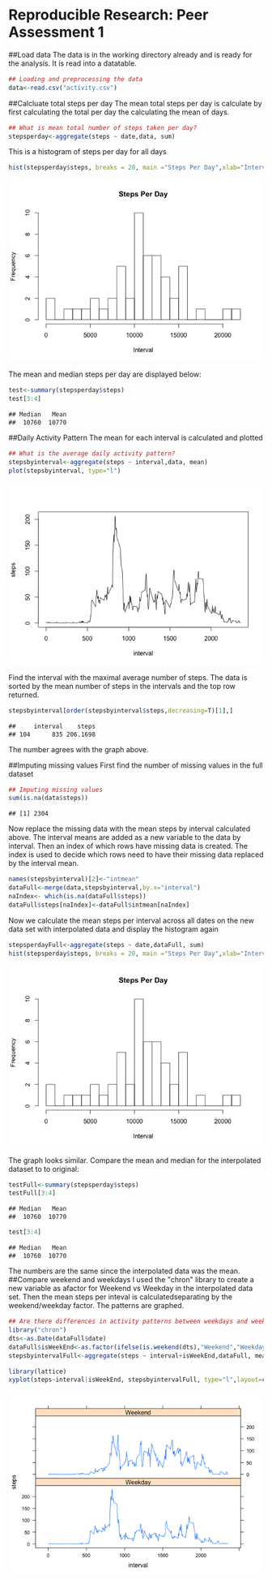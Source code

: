 # Reproducible Research: Peer Assessment 1
##Load data
The data is in the working directory already and is ready for the analysis. It is read into a datatable.


```r
## Loading and preprocessing the data
data<-read.csv("activity.csv")
```

##Calcluate total steps per day
The mean total steps per day is calculate by first calculating the total per day the calculating the mean of days.

```r
## What is mean total number of steps taken per day?
stepsperday<-aggregate(steps ~ date,data, sum)
```
This is a histogram of steps per day for all days

```r
hist(stepsperday$steps, breaks = 20, main ="Steps Per Day",xlab="Interval")
```

![](PA1_template_files/figure-html/unnamed-chunk-3-1.png) 

The mean and median steps per day are displayed below:

```r
test<-summary(stepsperday$steps)
test[3:4]
```

```
## Median   Mean 
##  10760  10770
```

##Daily Activity Pattern
The mean for each interval is calculated and plotted

```r
## What is the average daily activity pattern?
stepsbyinterval<-aggregate(steps ~ interval,data, mean)
plot(stepsbyinterval, type="l")
```

![](PA1_template_files/figure-html/unnamed-chunk-5-1.png) 

Find the interval with the maximal average number of steps. The data is sorted by the mean number of steps in the intervals and the top row returned.

```r
stepsbyinterval[order(stepsbyinterval$steps,decreasing=T)[1],]
```

```
##     interval    steps
## 104      835 206.1698
```
The number agrees with the graph above.

##Imputing missing values
First find the number of missing values in the full dataset

```r
## Imputing missing values
sum(is.na(data$steps))
```

```
## [1] 2304
```

Now replace the missing data with the mean steps by interval calculated above. The interval means are added as a new variable to the data by interval. Then an index of which rows have missing data is created. The index is used to decide which rows need to have their missing data replaced by the interval mean.

```r
names(stepsbyinterval)[2]<-"intmean"
dataFull<-merge(data,stepsbyinterval,by.x="interval")
naIndex<- which(is.na(dataFull$steps))
dataFull$steps[naIndex]<-dataFull$intmean[naIndex]
```

Now we calculate the mean steps per interval across all dates on the new data set with interpolated data and display the histogram again

```r
stepsperdayFull<-aggregate(steps ~ date,dataFull, sum)
hist(stepsperday$steps, breaks = 20, main ="Steps Per Day",xlab="Interval")
```

![](PA1_template_files/figure-html/unnamed-chunk-9-1.png) 

The graph looks similar. Compare the mean and median for the interpolated dataset to to original:

```r
testFull<-summary(stepsperday$steps)
testFull[3:4]
```

```
## Median   Mean 
##  10760  10770
```

```r
test[3:4]
```

```
## Median   Mean 
##  10760  10770
```
The numbers are the same since the interpolated data was the mean.
##Compare weekend and weekdays
I used the "chron" library to create a new variable as afactor for Weekend vs Weekday in the interpolated data set. Then the mean steps per inteval is calculatedseparating by the weekend/weekday factor. The patterns are graphed.

```r
## Are there differences in activity patterns between weekdays and weekends?
library("chron")
dts<-as.Date(dataFull$date)
dataFull$isWeekEnd<-as.factor(ifelse(is.weekend(dts),"Weekend","Weekday"))
stepsbyintervalFull<-aggregate(steps ~ interval+isWeekEnd,dataFull, mean)
```


```r
library(lattice)
xyplot(steps~interval|isWeekEnd, stepsbyintervalFull, type="l",layout=c(1,2))
```

![](PA1_template_files/figure-html/unnamed-chunk-12-1.png) 
